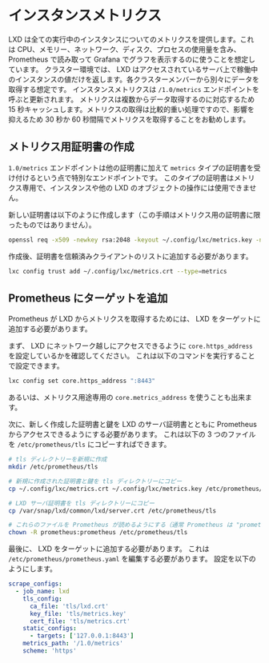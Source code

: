 # インスタンスメトリクス
LXD は全ての実行中のインスタンスについてのメトリクスを提供します。これは CPU、メモリー、ネットワーク、ディスク、プロセスの使用量を含み、Prometheus で読み取って Grafana でグラフを表示するのに使うことを想定しています。
クラスター環境では、 LXD はアクセスされているサーバ上で稼働中のインスタンスの値だけを返します。各クラスターメンバーから別々にデータを取得する想定です。
インスタンスメトリクスは `/1.0/metrics` エンドポイントを呼ぶと更新されます。
メトリクスは複数からデータ取得するのに対応するため 15 秒キャッシュします。メトリクスの取得は比較的重い処理ですので、影響を抑えるため 30 秒か 60 秒間隔でメトリクスを取得することをお勧めします。

## メトリクス用証明書の作成
`1.0/metrics` エンドポイントは他の証明書に加えて `metrics` タイプの証明書を受け付けるという点で特別なエンドポイントです。
このタイプの証明書はメトリクス専用で、インスタンスや他の LXD のオブジェクトの操作には使用できません。

新しい証明書は以下のように作成します（この手順はメトリクス用の証明書に限ったものではありません）。

```bash
openssl req -x509 -newkey rsa:2048 -keyout ~/.config/lxc/metrics.key -nodes -out ~/.config/lxc/metrics.crt -subj "/CN=lxd.local"
```

作成後、証明書を信頼済みクライアントのリストに追加する必要があります。

```bash
lxc config trust add ~/.config/lxc/metrics.crt --type=metrics
```

## Prometheus にターゲットを追加
Prometheus が LXD からメトリクスを取得するためには、 LXD をターゲットに追加する必要があります。

まず、 LXD にネットワーク越しにアクセスできるように `core.https_address` を設定しているかを確認してください。
これは以下のコマンドを実行することで設定できます。

```bash
lxc config set core.https_address ":8443"
```

あるいは、メトリクス用途専用の `core.metrics_address` を使うことも出来ます。

次に、新しく作成した証明書と鍵を LXD のサーバ証明書とともに Prometheus からアクセスできるようにする必要があります。
これは以下の 3 つのファイルを `/etc/prometheus/tls` にコピーすればできます。

```bash
# tls ディレクトリーを新規に作成
mkdir /etc/prometheus/tls

# 新規に作成された証明書と鍵を tls ディレクトリーにコピー
cp ~/.config/lxc/metrics.crt ~/.config/lxc/metrics.key /etc/prometheus/tls

# LXD サーバ証明書を tls ディレクトリーにコピー
cp /var/snap/lxd/common/lxd/server.crt /etc/prometheus/tls

# これらのファイルを Prometheus が読めるようにする（通常 Prometheus は "prometheus" ユーザーで稼働しています）
chown -R prometheus:prometheus /etc/prometheus/tls
```


最後に、 LXD をターゲットに追加する必要があります。
これは `/etc/prometheus/prometheus.yaml` を編集する必要があります。
設定を以下のようにします。

```yaml
scrape_configs:
  - job_name: lxd
    tls_config:
      ca_file: 'tls/lxd.crt'
      key_file: 'tls/metrics.key'
      cert_file: 'tls/metrics.crt'
    static_configs:
      - targets: ['127.0.0.1:8443']
    metrics_path: '/1.0/metrics'
    scheme: 'https'
```
